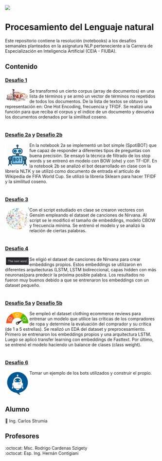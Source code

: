 <img src="https://github.com/FIUBA-Posgrado-Inteligencia-Artificial/procesamiento_lenguaje_natural/raw/main/logoFIUBA.jpg" width="500" align="center">

# Procesamiento del Lenguaje natural
Este repositorio contiene la resolución (notebooks) a los desafíos semanales planteados en la asignatura NLP perteneciente a la Carrera de Especialización en Inteligencia Artificial (CEIA - FIUBA).

## Contenido

### [Desafío 1](NLP/1a_word2vec.ipynb) 
<img src="https://github.com/strumiac/TrabajosPracticos/blob/main/4toBim/fig/1-vectorizacion.png" width="80" align="left">
<aside>Se transformó un cierto corpus (array de documentos) en una lista de términos y se armó un vector de términos no repetidos de todos los documentos. De la lista de textos se obtuvo la representación en: One Hot Encoding, frecuencia y TFIDF. Se realizó una función para que reciba el corpus y el índice de un documento y devuelva los documentos ordenados por la similitud coseno.</aside><br>

### [Desafío 2a](NLP/2a_bot_dnn_spacy_esp.ipynb) y [Desafío 2b](NLP/2b_bot_tfidf_nltk_world_cup.ipynb) 
<img src="https://github.com/strumiac/TrabajosPracticos/blob/main/4toBim/fig/2-bot.png" width="80" align="left">
<aside>En la notebook 2a se implementó un bot simple (SpotiBOT) que fue capaz de responder a diferentes tipos de preguntas con buena precisión. Se ensayó la técnica de filtrado de los stop words y se entrenó en modelo con BOW (ohe) y con TF-IDF. En la notebook 2b se analizó el bot desarrollado en clase con la librería NLTK y se utilizó como documento de entrada el artículo de Wikipedia de FIFA World Cup. Se utilizó la librería Sklearn para hacer TFIDF y la similitud coseno.</aside><br>

 ### [Desafío 3](NLP/3b_Custom_embedding_con_Gensim.ipynb)
<img src="https://github.com/strumiac/TrabajosPracticos/blob/main/4toBim/fig/3-embeddings.png" width="80" align="left">
<aside>Con el script estudiado en clase se crearon vectores con Gensim empleando el dataset de canciones de Nirvana. Al script se le modificó el tamaño de embeddings, modelo CBOW y frecuencia mínima. Se entrenó el modelo y se analizó la relación de ciertas palabras.</aside><br>

### [Desafío 4](NLP/4d_prediccion_palabra.ipynb)
<img src="https://github.com/strumiac/TrabajosPracticos/blob/main/4toBim/fig/4-next_word.png" width="80" align="left">
<aside>Se eligió el dataset de canciones de Nirvana para crear embeddings propios. Estos embeddings se utilizaron en diferentes arquitecturas (LSTM, LSTM bidireccional, capas hidden con más neuronas)para predecir la próxima posible palabra. Los resultados no fueron muy buenos debido a que se entrenaron los embeddings con un dataset pequeño.</aside><br>
 
### [Desafío 5a](NLP/5d_clothing_ecommerce_reviews.ipynb) y [Desafío 5b](NLP/5d_clothing_ecommerce_reviews_v2.ipynb) 
<img src="https://github.com/strumiac/TrabajosPracticos/blob/main/4toBim/fig/5-sentimental.png" width="80" align="left">
<aside>Se empleó el dataset clothing ecommerce reviews para entrenar un modelo que utilice las críticas de los compradores de ropa y determine la evaluación del comprador y su crítica (de 1 a 5 estrellas). Se realizó un EDA del dataset y preprocesamiento. Primero se entrenaron los embeddings propios y una arquitectura LSTM. Luego se aplicó transfer learning con embeddings de Fasttext. Por último, se entrenó el modelo haciendo un balance de clases (class weight).</aside><br>

### [Desafío 6](NLP/4d_prediccion_palabra.ipynb) 
<img src="https://github.com/strumiac/TrabajosPracticos/blob/main/4toBim/fig/6-bot_conversacional.png" width="80" align="left">
<aside>Tomar un ejemplo de los bots utilizados y construir el propio.</aside><br><br><br><br>

## Alumno
:pencil: Ing. Carlos Strumia

## Profesores
:octocat: Msc. Rodrigo Cardenas Szigety<br>
:octocat: Esp. Ing. Hernán Contigiani
